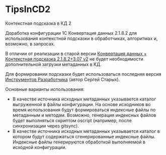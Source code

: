 # TipsInCD2
Контекстная подсказка в КД 2

Доработка конфигурации 1С Конвертация данных 2.1.8.2 для использования контекстной подсказки в обработчиках, алгоритмах и, возможно, в запросах.

В отличии от реализации в старой версии [Конвертация данных + Контекстная подсказка 2.1.8.2+3.07 v2](https://infostart.ru/public/72813/) не будет необходимости дополнительной загрузки метаданных в КД.

Для формировании подсказки будет использоваться последняя версия [Инструментов Разработчика](https://infostart.ru/public/15126/) (автор Сергей Старых).

Основные варианты использования:

- В качестве источника исходных метаданных указывается каталог выгруженной в файлы конфигурации. На основе исходников во время использования будут формироваться индексные файлы по метаданным и методам. Возможно, генерация индексных файлов будет выполняться скриптом oscript (например, после синхронизации через gitsync).
- В качестве источника исходных метаданных указывается каталог в котором будут содержаться сгенерированные индексные файлы. Индексные файлы генерируются обработкой выполняемой в исходной конфигурации.
